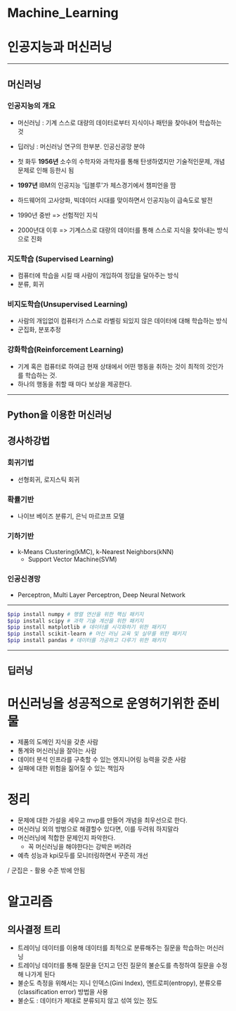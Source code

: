 # Machine_Learning

# 인공지능과 머신러닝 

---
## 머신러닝

### 인공지능의 개요 
- 머신러닝 : 기계 스스로 대량의 데이터로부터 지식이나 패턴을 찾아내어 학습하는 것
- 딥러닝 : 머신러닝 연구의 한부분. 인공신공망 분야

- 첫 화두 **1956년** 소수의 수학자와 과학자를 통해 탄생하였지만 기술적인문제, 개념 문제로 인해 등한시 됨 
- **1997년** IBM의 인공지능 '딥블루'가 체스경기에서 챔피언을 땀 
- 하드웨어의 고사양화, 빅데이터 시대를 맞이하면서 인공지능이 급속도로 발전
- 1990년 중반 => 선험적인 지식 
- 2000년대 이후 => 기계스스로 대량의 데이터를 통해 스스로 지식을 찾아내는 방식으로 진화


### 지도학습 (Supervised Learning)
  - 컴퓨터에 학습을 시킬 때 사람이 개입하여 정답을 달아주는 방식
  - 분류, 회귀
### 비지도학습(Unsupervised Learning)
  - 사람의 개입없이 컴퓨터가 스스로 라벨링 되있지 않은 데이터에 대해 학습하는 방식
  - 군집화, 분포추정
### 강화학습(Reinforcement Learning)
  - 기계 혹은 컴퓨터로 하여금 현재 상태에서 어떤 행동을 취하는 것이 최적의 것인가를 학습하는 것. 
  - 하나의 행동을 취할 때 마다 보상을 제공한다.

---
## Python을 이용한 머신러닝

## 경사하강법
### 회귀기법 
  - 선형회귀, 로지스틱 회귀
### 확률기반 
  - 나이브 베이즈 분류기, 은닉 마르코프 모델
### 기하기반 
  - k-Means Clustering(kMC), k-Nearest Neighbors(kNN)
    - Support Vector Machine(SVM)
### 인공신경망 
  - Perceptron, Multi Layer Perceptron, Deep Neural Network	
---
```bash
$pip install numpy # 행렬 연산을 위한 핵심 패키지
$pip install scipy # 과학 기술 계산을 위한 패키지
$pip install matplotlib # 데이터를 시각화하기 위한 패키지
$pip install scikit-learn # 머신 러닝 교육 및 실무를 위한 패키지
$pip install pandas # 데이터를 가공하고 다루기 위한 패키지

```
---

## 딥러닝 

# 머신러닝을 성공적으로 운영허기위한 준비물 

- 제품의 도메인 지식을 갖춘 사람
- 통계와 머신러닝을 잘아는 사람
- 데이터 분석 인프라를 구축할 수 있는 엔지니어링 능력을 갖춘 사람
- 실패에 대한 위험을 짊어질 수 있는 책임자 



# 정리 
- 문제에 대한 가설을 세우고 mvp를 만들어 개념을 최우선으로 한다.
- 머신러닝 외의 방벙으로 해결할수 있다면, 이를 두려워 하지말라
- 머신러닝에 적합한 문제인지 파악한다. 
  - 꼭 머신러닝을 해야한다는 강박은 버려라 
- 예측 성능과 kpi모두를 모니터링하면서 꾸준히 개선 

/ 군집은 - 활용 수준 밖에 안됨 

# 알고리즘 

## 의사결정 트리 

- 트레이닝 데이터를 이용해 데이터를 최적으로 분류해주는 질문을 학습하는 머신러닝
- 트레이닝 데이터를 통해 질문을 던지고 던진 질문의 불순도를 측정하여 질문을 수정해 나가게 된다
- 불순도 측정을 위해서는 지니 인덱스(Gini Index), 엔트로피(entropy), 분류오류(classification error) 방법을 사용
- 불순도 : 데이터가 제대로 분류되지 않고 섞여 있는 정도